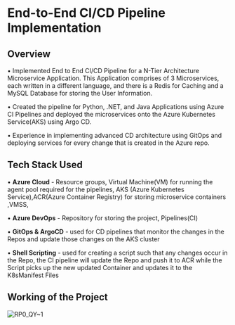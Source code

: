 # End-to-End CI/CD Pipeline Implementation

## Overview
• Implemented End to End CI/CD Pipeline for a N-Tier Architecture Microservice Application. This Application comprises of 3 Microservices, each written in a different language, and there is a Redis for Caching and a MySQL Database for storing the User Information.

• Created the pipeline for Python, .NET, and Java Applications using Azure CI Pipelines and deployed the microservices onto the Azure Kubernetes Service(AKS) using Argo CD.

• Experience in implementing advanced CD architecture using GitOps and deploying services for every change that is created in the Azure repo.

## Tech Stack Used

• **Azure Cloud** - Resource groups, Virtual Machine(VM) for running the agent pool required for the pipelines, AKS (Azure Kubernetes Service),ACR(Azure Container Registry) for storing microservice containers ,VMSS, 

• **Azure DevOps** - Repository for storing the project, Pipelines(CI)

• **GitOps & ArgoCD** - used for CD pipelines that monitor the changes in the Repos and update those changes on the AKS cluster 

• **Shell Scripting** - used for creating a script such that any changes occur in the Repo, the CI pipeline will update the Repo and push it to ACR while the Script picks up the new updated Container and updates it to the K8sManifest Files

## Working of the Project

![RP0_QY~1](https://github.com/user-attachments/assets/29aceeef-6a72-44ed-a95c-29c81e259529)




